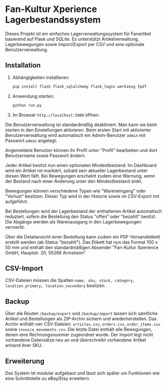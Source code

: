# Fan-Kultur Xperience Lagerbestandssystem

Dieses Projekt ist ein einfaches Lagerverwaltungssystem für Fanartikel basierend auf Flask und SQLite. Es unterstützt Artikelverwaltung, Lagerbewegungen sowie Import/Export per CSV und eine optionale Benutzerverwaltung.

## Installation

1. Abhängigkeiten installieren:
   ```bash
   pip install flask flask_sqlalchemy flask_login werkzeug fpdf
   ```
2. Anwendung starten:
   ```bash
   python run.py
   ```
3. Im Browser `http://localhost:5000` öffnen.

Die Benutzerverwaltung ist standardmäßig deaktiviert. Man kann sie beim starten in den 
Einstellungen aktivieren.
Beim ersten Start mit aktivierter Benutzerverwaltung wird automatisch ein
Admin-Benutzer `admin` mit Passwort `admin` angelegt.

Angemeldete Benutzer können ihr Profil unter "Profil" bearbeiten und dort
Benutzername sowie Passwort ändern.


Jeder Artikel besitzt nun einen optionalen Mindestbestand. Im Dashboard wird
ein Artikel rot markiert, sobald sein aktueller Lagerbestand unter diesen Wert
fällt. Bei Bewegungen erscheint zudem eine Warnung, wenn der Bestand nach einer
Änderung unter den Mindestbestand sinkt.

Bewegungen können verschiedene Typen wie "Wareneingang" oder "Verlust"
besitzen. Dieser Typ wird in der Historie sowie im CSV‑Export mit aufgeführt.


Bei Bestellungen wird der Lagerbestand der enthaltenen Artikel automatisch
reduziert, sofern die Bestellung den Status "offen" oder "bezahlt" besitzt. Die
Abgänge werden als Warenausgang in den Lagerbewegungen vermerkt.

Über die Detailansicht einer Bestellung kann zudem ein PDF-Versandetikett
erstellt werden (ab Status "bezahlt"). Das Etikett hat nun das Format 100 x 50 mm
und enthält den standardmäßigen Absender
"Fan-Kultur Xperience GmbH, Hauptstr. 20, 55288 Armsheim".

## CSV-Import
CSV-Dateien müssen die Spalten `name, sku, stock, category, location_primary, location_secondary` besitzen.

## Backup
Über die Routen `/backup/export` und `/backup/import` lassen sich sämtliche Artikel
und Bestellungen als ZIP-Archiv sichern und wiederherstellen. Das Archiv enthält
vier CSV-Dateien: `articles.csv`, `orders.csv`, `order_items.csv` sowie
`invoice_movements.csv`. Die letzte Datei enthält alle Bewegungen, denen eine
Rechnungsnummer zugeordnet wurde.
Der Import legt nicht vorhandene Datensätze neu an und überschreibt vorhandene
Artikel anhand ihrer SKU.

## Erweiterung
Das System ist modular aufgebaut und lässt sich später um Funktionen wie eine Schnittstelle zu eBay/Etsy erweitern.
